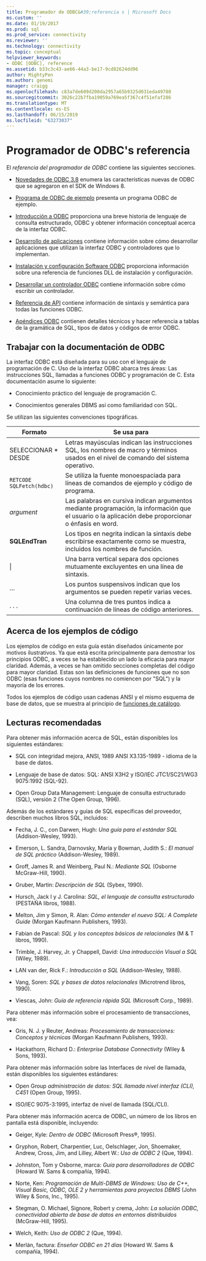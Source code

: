 ```yaml
---
title: Programador de ODBC&#39;referencia s | Microsoft Docs
ms.custom: ''
ms.date: 01/19/2017
ms.prod: sql
ms.prod_service: connectivity
ms.reviewer: ''
ms.technology: connectivity
ms.topic: conceptual
helpviewer_keywords:
- ODBC [ODBC], reference
ms.assetid: b33c3c43-ae66-44a3-be17-9cd82624dd96
author: MightyPen
ms.author: genemi
manager: craigg
ms.openlocfilehash: c83a7de609d200da2957a65b9325d031eda49780
ms.sourcegitcommit: 3026c22b7fba19059a769ea5f367c4f51efaf286
ms.translationtype: MT
ms.contentlocale: es-ES
ms.lasthandoff: 06/15/2019
ms.locfileid: "63273037"
---
```

# <a name="odbc-programmer39s-reference"></a>Programador de ODBC&#39;s referencia
El *referencia del programador de ODBC* contiene las siguientes secciones.  
  
-   [Novedades de ODBC 3.8](../../odbc/reference/what-s-new-in-odbc-3-8.md) enumera las características nuevas de ODBC que se agregaron en el SDK de Windows 8.  
  
-   [Programa de ODBC de ejemplo](../../odbc/reference/sample-odbc-program.md) presenta un programa ODBC de ejemplo.  
  
-   [Introducción a ODBC](../../odbc/reference/introduction-to-odbc.md) proporciona una breve historia de lenguaje de consulta estructurado, ODBC y obtener información conceptual acerca de la interfaz ODBC.  
  
-   [Desarrollo de aplicaciones](../../odbc/reference/develop-app/developing-applications.md) contiene información sobre cómo desarrollar aplicaciones que utilizan la interfaz ODBC y controladores que lo implementan.  
  
-   [Instalación y configuración Software ODBC](../../odbc/reference/install/installing-and-configuring-the-odbc-software.md) proporciona información sobre una referencia de funciones DLL de instalación y configuración.  
  
-   [Desarrollar un controlador ODBC](../../odbc/reference/develop-driver/developing-an-odbc-driver.md) contiene información sobre cómo escribir un controlador.  
  
-   [Referencia de API](../../odbc/reference/syntax/odbc-reference.md) contiene información de sintaxis y semántica para todas las funciones ODBC.  
  
-   [Apéndices ODBC](../../odbc/reference/appendixes/odbc-appendixes.md) contienen detalles técnicos y hacer referencia a tablas de la gramática de SQL, tipos de datos y códigos de error ODBC.  
  
## <a name="working-with-the-odbc-documentation"></a>Trabajar con la documentación de ODBC  
 La interfaz ODBC está diseñada para su uso con el lenguaje de programación de C. Uso de la interfaz ODBC abarca tres áreas: Las instrucciones SQL, llamadas a funciones ODBC y programación de C. Esta documentación asume lo siguiente:  
  
-   Conocimiento práctico del lenguaje de programación C.  
  
-   Conocimientos generales DBMS así como familiaridad con SQL.  
  
 Se utilizan las siguientes convenciones tipográficas.  
  
|Formato|Se usa para|  
|------------|--------------|  
|SELECCIONAR * DESDE|Letras mayúsculas indican las instrucciones SQL, los nombres de macro y términos usados en el nivel de comando del sistema operativo.|  
|`RETCODE SQLFetch(hdbc)`|Se utiliza la fuente monoespaciada para líneas de comandos de ejemplo y código de programa.|  
|*argument*|Las palabras en cursiva indican argumentos mediante programación, la información que el usuario o la aplicación debe proporcionar o énfasis en word.|  
|**SQLEndTran**|Los tipos en negrita indican la sintaxis debe escribirse exactamente como se muestra, incluidos los nombres de función.|  
|&#124;|Una barra vertical separa dos opciones mutuamente excluyentes en una línea de sintaxis.|  
|…|Los puntos suspensivos indican que los argumentos se pueden repetir varias veces.|  
|. . .|Una columna de tres puntos indica a continuación de líneas de código anteriores.|  
  
## <a name="about-the-code-examples"></a>Acerca de los ejemplos de código  
 Los ejemplos de código en esta guía están diseñados únicamente por motivos ilustrativos. Ya que está escrita principalmente para demostrar los principios ODBC, a veces se ha establecido un lado la eficacia para mayor claridad. Además, a veces se han omitido secciones completas del código para mayor claridad. Estas son las definiciones de funciones que no son ODBC (esas funciones cuyos nombres no comiencen por "SQL") y la mayoría de los errores.  
  
 Todos los ejemplos de código usan cadenas ANSI y el mismo esquema de base de datos, que se muestra al principio de [funciones de catálogo](../../odbc/reference/develop-app/catalog-functions.md).  
  
## <a name="recommended-reading"></a>Lecturas recomendadas  
 Para obtener más información acerca de SQL, están disponibles los siguientes estándares:  
  
-   SQL con integridad mejora, ANSI, 1989 ANSI X3.135-1989 - idioma de la base de datos.  
  
-   Lenguaje de base de datos: SQL: ANSI X3H2 y ISO/IEC JTC1/SC21/WG3 9075:1992 (SQL-92).  
  
-   Open Group Data Management: Lenguaje de consulta estructurado (SQL), versión 2 (The Open Group, 1996).  
  
 Además de los estándares y guías de SQL específicas del proveedor, describen muchos libros SQL, incluidos:  
  
-   Fecha, J. C., con Darwen, Hugh: *Una guía para el estándar SQL* (Addison-Wesley, 1993).  
  
-   Emerson, L. Sandra, Darnovsky, María y Bowman, Judith S.: *El manual de SQL práctico* (Addison-Wesley, 1989).  
  
-   Groff, James R. and Weinberg, Paul N.: *Mediante SQL* (Osborne McGraw-Hill, 1990).  
  
-   Gruber, Martin: *Descripción de SQL* (Sybex, 1990).  
  
-   Hursch, Jack l y J. Carolina: *SQL, el lenguaje de consulta estructurado* (PESTAÑA libros, 1988).  
  
-   Melton, Jim y Simon, R. Alan: *Cómo entender el nuevo SQL: A Complete Guide* (Morgan Kaufmann Publishers, 1993).  
  
-   Fabian de Pascal: *SQL y los conceptos básicos de relacionales* (M & T libros, 1990).  
  
-   Trimble, J. Harvey, Jr. y Chappell, David: *Una introducción Visual a SQL* (Wiley, 1989).  
  
-   LAN van der, Rick F.: *Introducción a SQL* (Addison-Wesley, 1988).  
  
-   Vang, Soren: *SQL y bases de datos relacionales* (Microtrend libros, 1990).  
  
-   Viescas, John: *Guía de referencia rápida SQL* (Microsoft Corp., 1989).  
  
 Para obtener más información sobre el procesamiento de transacciones, vea:  
  
-   Gris, N. J. y Reuter, Andreas: *Procesamiento de transacciones: Conceptos y técnicas* (Morgan Kaufmann Publishers, 1993).  
  
-   Hackathorn, Richard D.: *Enterprise Database Connectivity* (Wiley & Sons, 1993).  
  
 Para obtener más información sobre las Interfaces de nivel de llamada, están disponibles los siguientes estándares:  
  
-   Open Group *administración de datos: SQL llamada nivel interfaz (CLI), C451* (Open Group, 1995).  
  
-   ISO/IEC 9075-3:1995, interfaz de nivel de llamada (SQL/CLI).  
  
 Para obtener más información acerca de ODBC, un número de los libros en pantalla está disponible, incluyendo:  
  
-   Geiger, Kyle: *Dentro de ODBC* (Microsoft Press®, 1995).  
  
-   Gryphon, Robert, Charpentier, Luc, Oelschlager, Jon, Shoemaker, Andrew, Cross, Jim, and Lilley, Albert W.: *Uso de ODBC 2* (Que, 1994).  
  
-   Johnston, Tom y Osborne, marca: *Guía para desarrolladores de ODBC* (Howard W. Sams & compañía, 1994).  
  
-   Norte, Ken: *Programación de Multi-DBMS de Windows: Uso de C++, Visual Basic, ODBC, OLE 2 y herramientas para proyectos DBMS* (John Wiley & Sons, Inc., 1995).  
  
-   Stegman, O. Michael, Signore, Robert y crema, John: *La solución ODBC, conectividad abierta de base de datos en entornos distribuidos* (McGraw-Hill, 1995).  
  
-   Welch, Keith: *Uso de ODBC 2* (Que, 1994).  
  
-   Merlán, factura: *Enseñar ODBC en 21 días* (Howard W. Sams & compañía, 1994).
